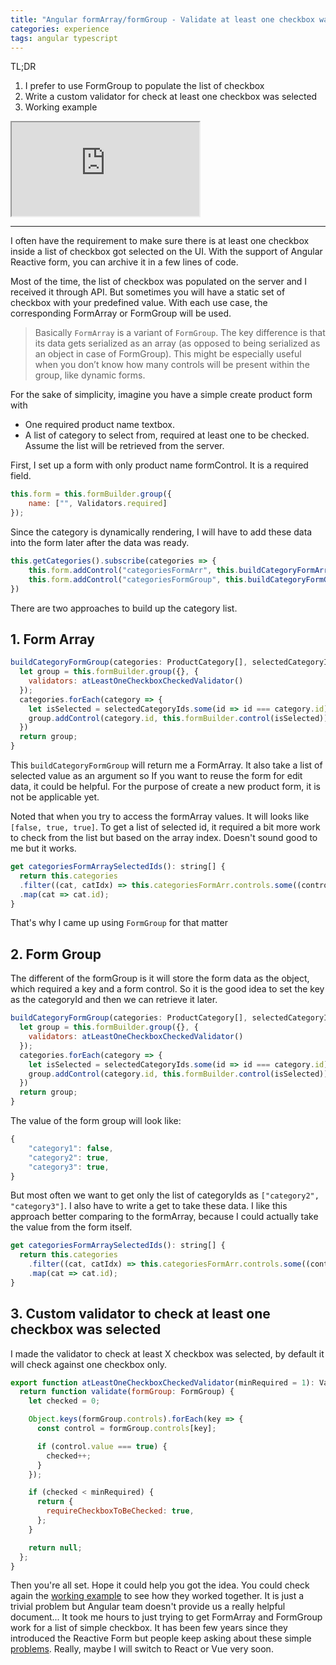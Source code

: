 ```yaml
---
title: "Angular formArray/formGroup - Validate at least one checkbox was selected"
categories: experience
tags: angular typescript
---
```


TL;DR
1. I prefer to use FormGroup to populate the list of checkbox
2. Write a custom validator for check at least one checkbox was selected
3. Working example 

<iframe class="iframe-full-w" src="https://stackblitz.com/edit/angular-validate-at-least-one-checkbox-was-selected?embed=1&file=src/app/app.component.ts"></iframe>

---
I often have the requirement to make sure there is at least one checkbox inside a list of checkbox got selected on the UI. With the support of Angular Reactive form, you can archive it in a few lines of code.

Most of the time, the list of checkbox was populated on the server and I received it through API. But sometimes you will have a static set of checkbox with your predefined value. With each use case, the corresponding FormArray or FormGroup will be used. 

> Basically `FormArray` is a variant of `FormGroup`. The key difference is that its data gets serialized as an array (as opposed to being serialized as an object in case of FormGroup). This might be especially useful when you don’t know how many controls will be present within the group, like dynamic forms.

For the sake of simplicity, imagine you have a simple create product form with 
- One required product name textbox.
- A list of category to select from, required at least one to be checked. Assume the list will be retrieved from the server.

First, I set up a form with only product name formControl. It is a required field.

```javascript
this.form = this.formBuilder.group({
    name: ["", Validators.required]
});
```
Since the category is dynamically rendering, I will have to add these data into the form later after the data was ready.

```javascript
this.getCategories().subscribe(categories => {
    this.form.addControl("categoriesFormArr", this.buildCategoryFormArr(categories));
    this.form.addControl("categoriesFormGroup", this.buildCategoryFormGroup(categories));
})
```

There are two approaches to build up the category list.

## 1. Form Array

```javascript
buildCategoryFormGroup(categories: ProductCategory[], selectedCategoryIds: string[] = []): FormGroup {
  let group = this.formBuilder.group({}, {
    validators: atLeastOneCheckboxCheckedValidator()
  });
  categories.forEach(category => {
    let isSelected = selectedCategoryIds.some(id => id === category.id);
    group.addControl(category.id, this.formBuilder.control(isSelected));
  })
  return group;
}
```

This `buildCategoryFormGroup` will return me a FormArray. It also take a list of selected value as an argument so If you want to reuse the form for edit data, it could be helpful. For the purpose of create a new product form, it is not be applicable yet. 

Noted that when you try to access the formArray values. It will looks like `[false, true, true]`. To get a list of selected id, it required a bit more work to check from the list but based on the array index. Doesn't sound good to me but it works. 

```javascript
get categoriesFormArraySelectedIds(): string[] {
  return this.categories
  .filter((cat, catIdx) => this.categoriesFormArr.controls.some((control, controlIdx) => catIdx === controlIdx && control.value))
  .map(cat => cat.id);
}
```

That's why I came up using `FormGroup` for that matter

## 2. Form Group

The different of the formGroup is it will store the form data as the object, which required a key and a form control. So it is the good idea to set the key as the categoryId and then we can retrieve it later.

```javascript
buildCategoryFormGroup(categories: ProductCategory[], selectedCategoryIds: string[] = []): FormGroup {
  let group = this.formBuilder.group({}, {
    validators: atLeastOneCheckboxCheckedValidator()
  });
  categories.forEach(category => {
    let isSelected = selectedCategoryIds.some(id => id === category.id);
    group.addControl(category.id, this.formBuilder.control(isSelected));
  })
  return group;
}
```

The value of the form group will look like:

```javascript
{
    "category1": false,
    "category2": true,
    "category3": true,
}
```

But most often we want to get only the list of categoryIds as `["category2", "category3"]`. I also have to write a get to take these data. I like this approach better comparing to the formArray, because I could actually take the value from the form itself.

```javascript
get categoriesFormArraySelectedIds(): string[] {
  return this.categories
    .filter((cat, catIdx) => this.categoriesFormArr.controls.some((control, controlIdx) => catIdx === controlIdx && control.value))
    .map(cat => cat.id);
}
```

## 3. Custom validator to check at least one checkbox was selected

I made the validator to check at least X checkbox was selected, by default it will check against one checkbox only.

```javascript
export function atLeastOneCheckboxCheckedValidator(minRequired = 1): ValidatorFn {
  return function validate(formGroup: FormGroup) {
    let checked = 0;

    Object.keys(formGroup.controls).forEach(key => {
      const control = formGroup.controls[key];

      if (control.value === true) {
        checked++;
      }
    });

    if (checked < minRequired) {
      return {
        requireCheckboxToBeChecked: true,
      };
    }

    return null;
  };
}
```

Then you're all set. Hope it could help you got the idea. You could check again the [working example](https://stackblitz.com/edit/angular-validate-at-least-one-checkbox-was-selected) to see how they worked together. It is just a trivial problem but Angular team doesn't provide us a really helpful document... It took me hours to just trying to get FormArray and FormGroup work for a list of simple checkbox. It has been few years since they introduced the Reactive Form but people keep asking about these simple [problems](https://stackoverflow.com/q/40927167/3375906). Really, maybe I will switch to React or Vue very soon.